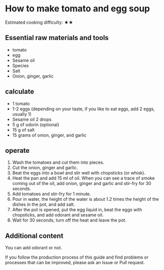 # How to make tomato and egg soup

Estimated cooking difficulty: ★★

## Essential raw materials and tools

- tomato
- egg
- Sesame oil
- Species
- Salt
- Onion, ginger, garlic

## calculate

- 1 tomato
- 1-2 eggs (depending on your taste, if you like to eat eggs, add 2 eggs, usually 1)
- Sesame oil 2 drops
- 5 g of odorin (optional)
- 15 g of salt
- 15 grams of onion, ginger, and garlic

## operate

1. Wash the tomatoes and cut them into pieces.
2. Cut the onion, ginger and garlic.
3. Beat the eggs into a bowl and stir well with chopsticks (or whisk).
4. Heat the pan and add 15 ml of oil. When you can see a trace of smoke coming out of the oil, add onion, ginger and garlic and stir-fry for 30 seconds.
5. Add tomatoes and stir-fry for 1 minute.
6. Pour in water, the height of the water is about 1.2 times the height of the dishes in the pot, and add salt.
7. After the pot is opened, put the egg liquid in, beat the eggs with chopsticks, and add odorant and sesame oil.
8. Wait for 30 seconds, turn off the heat and leave the pot.

## Additional content

You can add odorant or not.

If you follow the production process of this guide and find problems or processes that can be improved, please ask an Issue or Pull request.
